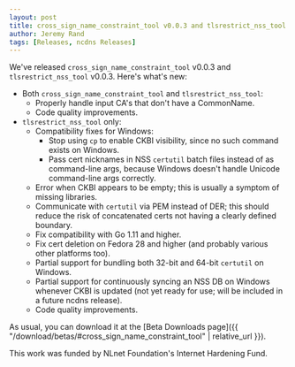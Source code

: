 ```yaml
---
layout: post
title: cross_sign_name_constraint_tool v0.0.3 and tlsrestrict_nss_tool v0.0.3 Released
author: Jeremy Rand
tags: [Releases, ncdns Releases]
---
```


We've released `cross_sign_name_constraint_tool` v0.0.3 and `tlsrestrict_nss_tool` v0.0.3.  Here's what's new:

* Both `cross_sign_name_constraint_tool` and `tlsrestrict_nss_tool`:
    * Properly handle input CA's that don't have a CommonName.
    * Code quality improvements.
* `tlsrestrict_nss_tool` only:
    * Compatibility fixes for Windows:
        * Stop using `cp` to enable CKBI visibility, since no such command exists on Windows.
        * Pass cert nicknames in NSS `certutil` batch files instead of as command-line args, because Windows doesn't handle Unicode command-line args correctly.
    * Error when CKBI appears to be empty; this is usually a symptom of missing libraries.
    * Communicate with `certutil` via PEM instead of DER; this should reduce the risk of concatenated certs not having a clearly defined boundary.
    * Fix compatibility with Go 1.11 and higher.
    * Fix cert deletion on Fedora 28 and higher (and probably various other platforms too).
    * Partial support for bundling both 32-bit and 64-bit `certutil` on Windows.
    * Partial support for continuously syncing an NSS DB on Windows whenever CKBI is updated (not yet ready for use; will be included in a future ncdns release).
    * Code quality improvements.

As usual, you can download it at the [Beta Downloads page]({{ "/download/betas/#cross_sign_name_constraint_tool" | relative_url }}).

This work was funded by NLnet Foundation's Internet Hardening Fund.
